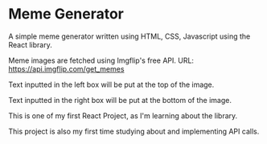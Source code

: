 # Meme Generator

A simple meme generator written using HTML, CSS, Javascript using the React library.

Meme images are fetched using Imgflip's free API.
URL: https://api.imgflip.com/get_memes

Text inputted in the left box will be put at the top of the image.

Text inputted in the right box will be put at the bottom of the image.

This is one of my first React Project, as I'm learning about the library.

This project is also my first time studying about and implementing API calls.
